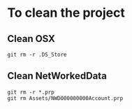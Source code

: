# To clean the project

## Clean OSX
```
git rm -r .DS_Store
```
## Clean NetWorkedData
```
git rm -r *.prp
git rm Assets/NWD000000000Account.prp
```